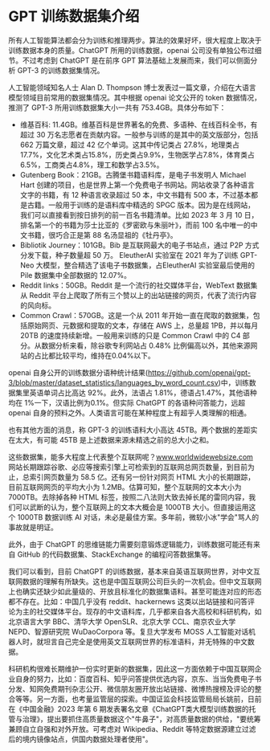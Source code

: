 # GPT 训练数据集介绍

所有人工智能算法都会分为训练和推理两步。算法的效果好坏，很大程度上取决于训练数据本身的质量。ChatGPT 所用的训练数据，openai 公司没有单独公布过细节。不过考虑到 ChatGPT 是在前序 GPT 算法基础上发展而来，我们可以侧面分析 GPT-3 的训练数据集情况。

人工智能领域知名人士 Alan D. Thompson 博士发表过一篇文章，介绍在大语言模型领域目前常用的数据集情况。其中根据 openai 论文公开的 token 数据情况，推测了 GPT-3 所用训练数据集大小一共有 753.4GB。具体分布如下：

* 维基百科: 11.4GB。维基百科是世界著名的免费、多语种、在线百科全书，有超过 30 万名志愿者在贡献内容。一般参与训练的是其中的英文版部分，包括 662 万篇文章，超过 42 亿个单词。这其中传记类占 27.8%，地理类占17.7%，文化艺术类占15.8%，历史类占9.9%，生物医学占7.8%，体育类占6.5%，工商类占4.8%，理工和数学占3.5%。
* Gutenberg Book：21GB。古腾堡书籍语料库，是电子书发明人 Michael Hart 创建的项目，也是世界上第一个免费电子书网站。网站收录了各种语言文字的书籍，有 12 种语言收录超过 50 本，中文书籍有 500 本，不过基本都是古籍。一般用于训练的是语料库中精选的 SPGC 版本。因为是在线网站，我们可以直接看到按日排列的前一百名书籍清单。比如 2023 年 3 月 10 日，排名第一个的书籍为莎士比亚的《罗密欧与朱丽叶》，而前 100 名中唯一的中文书籍，很巧合正是第 88 名汤显祖的《牡丹亭》。
* Bibliotik Journey：101GB。Bib 是互联网最大的电子书站点，通过 P2P 方式分发下载，种子数量超 50 万。 EleutherAI 实验室在 2021 年为了训练 GPT-Neo 大模型，整合精选了该电子书数据集，占EleutherAI 实验室最后使用的 Pile 数据集中全部数据的 12.07%。
* Reddit links：50GB。Reddit 是一个流行的社交媒体平台，WebText 数据集从 Reddit 平台上爬取了所有三个赞以上的出站链接的网页，代表了流行内容的风向标。
* Common Crawl：570GB。这是一个从 2011 年开始一直在爬取的数据集，包括原始网页、元数据和提取的文本，存储在 AWS 上，总量超 1PB，并以每月 20TB 的速度持续新增。一般用来训练的只是 Common Crawl 中的 C4 部分。从数据分析来看，除谷歌专利网站占 0.48% 比例偏高以外，其他来源网站的占比都比较平均，维持在0.04%以下。

openai 自身公开的训练数据分语种统计结果(<https://github.com/openai/gpt-3/blob/master/dataset_statistics/languages_by_word_count.csv>)中，训练数据集里英语单词占比高达 92%。此外，法语占 1.81%，德语占1.47%，其他语种均在 1%一下，汉语比例为0.1%。但实际 ChatGPT 的各语种问答能力，远超 openai 自身的预料之外。人类语言可能在某种程度上有超乎人类理解的相通。

也有其他方面的消息，称 GPT-3 的训练语料大小高达 45TB。两个数据的差距实在太大，有可能 45TB 是上述数据来源未精选之前的总大小之和。

这些数据集，能多大程度上代表整个互联网呢？www.worldwidewebsize.com 网站长期跟踪谷歌、必应等搜索引擎上可检索到的互联网总网页数量，到目前为止，总索引网页数量为 58.5 亿。还有另一份针对网页 HTML 大小的长期跟踪，目前互联网网页的平均大小为 1.2MB。估算可知，整个互联网的文本大小为 7000TB。去除掉各种 HTML 标签，按照二八法则大致去掉长尾的雷同内容，我们可以武断的认为，整个互联网上的文本大概会是 1000TB 大小。但直接运用这个 1000TB 数据训练 AI 对话，未必是最佳方案。多年前，微软小冰"学会"骂人的事故就是明证。

此外，由于 ChatGPT 的思维链能力需要刻意锻炼逻辑能力，训练数据可能还有来自 GitHub 的代码数据集、StackExchange 的编程问答数据集等。

我们可以看到，目前 ChatGPT 的训练数据，基本来自英语互联网世界，对中文互联网数据的理解有所缺失。这也是中国互联网公司巨头的一次机会。但中文互联网上也确实还缺少如此量级的、开放且标准化的数据集语料。甚至可能连对应的形态都不存在。比如：中国几乎没有 reddit、hackernews 这类以出站链接和问答评论为主的社交媒体平台。现存的中文语料库，几乎都来自各大高校和科研机构，如北京语言大学 BBC、清华大学 OpenSLR、北京大学 CCL、南京农业大学 NEPD、智源研究院 WuDaoCorpora 等。复旦大学发布 MOSS 人工智能对话机器人时，就坦言自己完全是使用英文互联网世界的标准语料，并无特殊的中文数据。

科研机构很难长期维护一份实时更新的数据集，因此这一方面依赖于中国互联网企业自身的努力，比如：百度百科、知乎问答提供优选内容，京东、当当免费电子书分发、知网免费期刊杂志公开、微信朋友圈开放出站链接、微博热搜榜及评论的整合等等。另一方面，也考量监管层的探索。中国证监会科技监管局局长姚前，日前在《中国金融》2023 年第 6 期发表署名文章《ChatGPT类大模型训练数据的托管与治理》，提出要抓住高质量数据这个"牛鼻子"，对高质量数据的供给，"要统筹兼顾自立自强和对外开放。可考虑对 Wikipedia、Reddit 等特定数据源建立过滤后的境内镜像站点，供国内数据处理者使用"。

